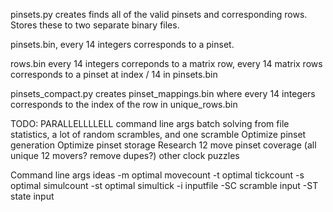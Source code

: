 pinsets.py creates finds all of the valid pinsets and corresponding rows. Stores these to two separate binary files.

pinsets.bin, every 14 integers corresponds to a pinset.

rows.bin every 14 integers correponds to a matrix row, every 14 matrix rows corresponds to a pinset at index / 14 in pinsets.bin


pinsets_compact.py creates pinset_mappings.bin where every 14 integers corresponds to the index of the row in unique_rows.bin




TODO:
PARALLELLLLELL
command line args
batch solving from file
statistics, a lot of random scrambles, and one scramble
Optimize pinset generation
Optimize pinset storage
Research 12 move pinset coverage (all unique 12 movers? remove dupes?)
other clock puzzles


Command line args ideas
-m optimal movecount
-t optimal tickcount
-s optimal simulcount
-st optimal simultick
-i inputfile
-SC scramble input
-ST state input